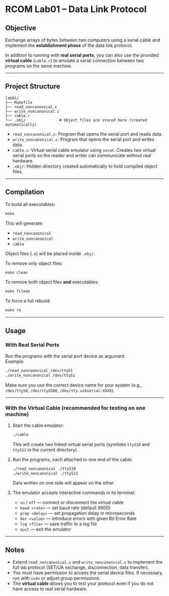 # RCOM Lab01 – Data Link Protocol

## Objective
Exchange arrays of bytes between two computers using a serial cable and implement the **establishment phase** of the data link protocol.

In addition to running with **real serial ports**, you can also use the provided **virtual cable** (`cable.c`) to emulate a serial connection between two programs on the same machine.

---

## Project Structure
```
lab01/
├── Makefile
├── read_noncanonical.c
├── write_noncanonical.c
├── cable.c
└── .obj/               # Object files are stored here (created automatically)
```

- `read_noncanonical.c`: Program that opens the serial port and reads data.  
- `write_noncanonical.c`: Program that opens the serial port and writes data.  
- `cable.c`: Virtual serial cable emulator using `socat`. Creates two virtual serial ports so the reader and writer can communicate without real hardware.  
- `.obj/`: Hidden directory created automatically to hold compiled object files.  

---

## Compilation
To build all executables:
```bash
make
```

This will generate:
- `read_noncanonical`
- `write_noncanonical`
- `cable`

Object files (`.o`) will be placed inside `.obj/`.

To remove only object files:
```bash
make clean
```

To remove both object files **and** executables:
```bash
make fclean
```

To force a full rebuild:
```bash
make re
```

---

## Usage

### With Real Serial Ports
Run the programs with the serial port device as argument.  
Example:
```bash
./read_noncanonical /dev/ttyS1
./write_noncanonical /dev/ttyS1
```
Make sure you use the correct device name for your system (e.g., `/dev/ttyS0`, `/dev/ttyUSB0`, `/dev/tty.usbserial-XXXX`).

---

### With the Virtual Cable (recommended for testing on one machine)
1. Start the cable emulator:
   ```bash
   ./cable
   ```
   This will create two linked virtual serial ports (symlinks `ttyS10` and `ttyS11` in the current directory).

2. Run the programs, each attached to one end of the cable:
   ```bash
   ./read_noncanonical ./ttyS10
   ./write_noncanonical ./ttyS11
   ```
   Data written on one side will appear on the other.

3. The emulator accepts interactive commands in its terminal:
   - `on` / `off` — connect or disconnect the virtual cable  
   - `baud <rate>` — set baud rate (default 9600)  
   - `prop <delay>` — set propagation delay in microseconds  
   - `ber <value>` — introduce errors with given Bit Error Rate  
   - `log <file>` — save traffic to a log file  
   - `quit` — exit the emulator  

---

## Notes
- Extend `read_noncanonical.c` and `write_noncanonical.c` to implement the full lab protocol (SET/UA exchange, disconnection, data transfer).  
- You must have permission to access the serial device files. If necessary, run with `sudo` or adjust group permissions.  
- The **virtual cable** allows you to test your protocol even if you do not have access to real serial hardware.  
